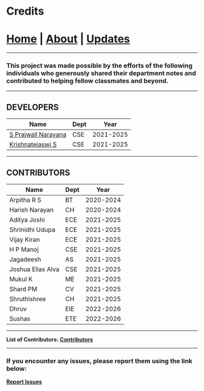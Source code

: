 # Credits

# [Home](./index.md) | [About](./about.md) | [Updates](./updates.md)

---

### This project was made possible by the efforts of the following individuals who generously shared their department notes and contributed to helping fellow classmates and beyond.

---

## **DEVELOPERS**

| Name                                          | Dept | Year      |
| --------------------------------------------- | ---- | --------- |
| [S Prajwall Narayana](https://developer1010x.github.io/PORTFOLIO/) | CSE  | 2021-2025 |
| [Krishnatejaswi S](https://kts-o7.github.io/) | CSE  | 2021-2025 |

---

## **CONTRIBUTORS**

| Name                                          | Dept | Year      |
| --------------------------------------------- | ---- | --------- |
| Arpitha R S                                   | BT   | 2020-2024 |
| Harish Narayan                                | CH   | 2020-2024 |
| Aditya Joshi                                  | ECE  | 2021-2025 |
| Shrinidhi Udupa                               | ECE  | 2021-2025 |
| Vijay Kiran                                   | ECE  | 2021-2025 |
| H P Manoj                                     | CSE  | 2021-2025 |
| Jagadeesh                                     | AS   | 2021-2025 |
| Joshua Elias Alva                             | CSE  | 2021-2025 |
| Mukul K                                       | ME   | 2021-2025 |
| Shard PM                                      | CV   | 2021-2025 |
| Shruthishree                                  | CH   | 2021-2025 |
| Dhruv                                         | EIE  | 2022-2026 |
| Sushas                                        | ETE  | 2022-2026 |

---

**List of Contributors:** [**Contributors**](https://docs.google.com/spreadsheets/d/1CcoPOLFaWOJdxpLAZfO3Y8h9M2i830wRb3_0TwbtZvM/edit?usp=sharing)

---

### If you encounter any issues, please report them using the link below:

**[Report Issues](https://forms.gle/dKSctaXneaB1uTtW6)**


